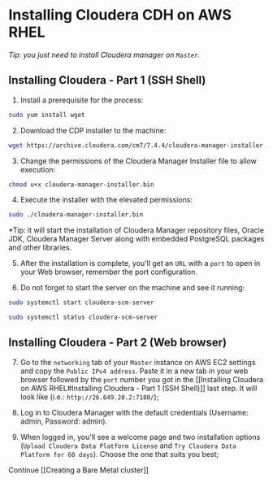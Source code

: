 # Installing Cloudera CDH on AWS RHEL

*Tip: you just need to install Cloudera manager on `Master`.*
## Installing Cloudera - Part 1 (SSH Shell)

1) Install a prerequisite for the process:
```Bash
sudo yum install wget
```

2) Download the CDP installer to the machine: 
```Bash
wget https://archive.cloudera.com/cm7/7.4.4/cloudera-manager-installer.bin
```

3) Change the permissions of the Cloudera Manager Installer file to allow execution:
```Bash
chmod u+x cloudera-manager-installer.bin
```

4) Execute the installer with the elevated permissions:
```Bash
sudo ./cloudera-manager-installer.bin
```
*Tip: it will start the installation of Cloudera Manager repository files, Oracle JDK, Cloudera Manager Server along with embedded PostgreSQL packages and other libraries.

5) After the installation is complete, you'll get an `URL` with a `port` to open in your Web browser, remember the port configuration. 

6) Do not forget to start the server on the machine and see it running:
```Bash
sudo systemctl start cloudera-scm-server

sudo systemctl status cloudera-scm-server
```

## Installing Cloudera - Part 2 (Web browser)

7) Go to the `networking` tab of your `Master` instance on AWS EC2 settings and copy the `Public IPv4 address`. Paste it in a new tab in your web browser followed by the `port` number you got in the [[Installing Cloudera on AWS RHEL#Installing Cloudera - Part 1 (SSH Shell)]] last step. It will look like (i.e.: `http://26.649.20.2:7180/`);

8) Log in to Cloudera Manager with the default credentials (Username: admin, Password: admin).

9) When logged in, you'll see a welcome page and two installation options (`Upload Cloudera Data Platform License` and `Try Cloudera Data Platform for 60 days`). Choose the one that suits you best;

Continue
[[Creating a Bare Metal cluster]]
